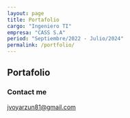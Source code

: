 ```yaml
---
layout: page
title: Portafolio
cargo: "Ingeniero TI"
empresa: "CASS S.A"
period: "Septiembre/2022 - Julio/2024"
permalink: /portfolio/
---
```



## Portafolio


### Contact me

[jvoyarzun81@gmail.com](mailto:jvoyarzun81@gmail.com)
